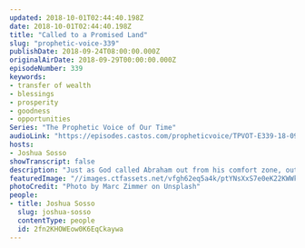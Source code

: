 ```yaml
---
updated: 2018-10-01T02:44:40.198Z
date: 2018-10-01T02:44:40.198Z
title: "Called to a Promised Land"
slug: "prophetic-voice-339"
publishDate: 2018-09-24T08:00:00.000Z
originalAirDate: 2018-09-29T00:00:00.000Z
episodeNumber: 339
keywords:
- transfer of wealth
- blessings
- prosperity
- goodness
- opportunities
Series: "The Prophetic Voice of Our Time"
audioLink: "https://episodes.castos.com/propheticvoice/TPVOT-E339-18-09-29-30-Called-to-a-Promised-Land.mp3"
hosts:
- Joshua Sosso
showTranscript: false
description: "Just as God called Abraham out from his comfort zone, out from his family to a promised land, so we are being called to a promised land. Some of us are being called to the entertainment sector. Some of us are being called to the business sector. Some of us are being called to education. Some of us are being called to science and technology. Some of us are being called to politics. If God has called you there, that’s your promised land."
featuredImage: "//images.ctfassets.net/vfgh62eq5a4k/ptYNsXxS7e0eK22KWWkma/98b3ee01bb654655b142160819e37841/marc-zimmer-785991-unsplash.jpg"
photoCredit: "Photo by Marc Zimmer on Unsplash"
people:
- title: Joshua Sosso
  slug: joshua-sosso
  contentType: people
  id: 2fn2KHOWEow0K6EqCkaywa
---
```

